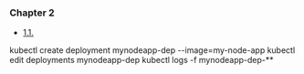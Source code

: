 ### Chapter 2

- [1.1.](https://github.com/ziquanli2020/tryKubernetes)

kubectl create deployment mynodeapp-dep --image=my-node-app
kubectl edit deployments mynodeapp-dep
kubectl logs -f mynodeapp-dep-**

